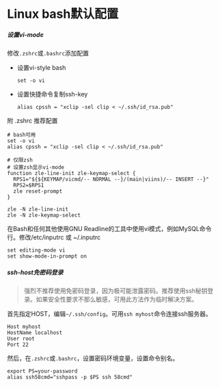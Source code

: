 # Linux bash默认配置


##### 设置vi-mode

修改`.zshrc`或`.bashrc`添加配置

* 设置vi-style bash

  `set -o vi`

* 设置快捷命令复制ssh-key

  `alias cpssh = "xclip -sel clip < ~/.ssh/id_rsa.pub"`


附 .zshrc 推荐配置
```
# bash可用
set -o vi
alias cpssh = "xclip -sel clip < ~/.ssh/id_rsa.pub"

# 仅限zsh
# 设置zsh显示vi-mode
function zle-line-init zle-keymap-select {
  RPS1="${${KEYMAP/vicmd/-- NORMAL --}/(main|viins)/-- INSERT --}"
  RPS2=$RPS1
  zle reset-prompt
}

zle -N zle-line-init
zle -N zle-keymap-select
```

在Bash和任何其他使用GNU Readline的工具中使用vi模式，例如MySQL命令行。修改/etc/inputrc 或 ~/.inputrc

```
set editing-mode vi
set show-mode-in-prompt on
```

##### ssh-host免密码登录

  > 强烈不推荐使用免密码登录，因为极可能泄露密码。推荐使用ssh秘钥登录。如果安全性要求不那么敏感，可用此方法作为临时解决方案。

  首先指定HOST，编辑`~/.ssh/config`。可用`ssh myhost`命令连接ssh服务器。
  ```
  Host myhost
  HostName localhost
  User root
  Port 22
  ```

  然后，在`.zshrc`或`.bashrc`，设置密码环境变量，设置命令别名。
  ```
  export PS=your-password
  alias ssh58cmd="sshpass -p $PS ssh 58cmd"
  ```


